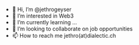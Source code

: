 - 👋 Hi, I’m @jethrogeyser
- 👀 I’m interested in Web3 
- 🌱 I’m currently learning ...
- 💞️ I’m looking to collaborate on job opportunities 
- 📫 How to reach me jethro(at)dialectic.ch 

<!---
jethrogeyser/jethrogeyser is a ✨ special ✨ repository because its `README.md` (this file) appears on your GitHub profile.
You can click the Preview link to take a look at your changes.
--->
